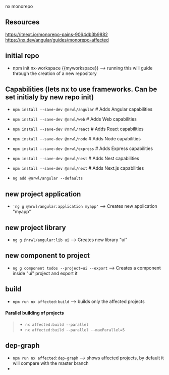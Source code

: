nx monorepo

## Resources

https://itnext.io/monorepo-pains-9064db3b9882
https://nx.dev/angular/guides/monorepo-affected


## initial repo
 - npm init nx-workspace {{myworkspace}} --> running this will guide through the creation of a new repository
 
## Capabilities (lets nx to use frameworks. Can be set initialy by new repo init)
 - `npm install --save-dev @nrwl/angular` # Adds Angular capabilities
 - `npm install --save-dev @nrwl/web` # Adds Web capabilities
 - `npm install --save-dev @nrwl/react` # Adds React capabilities
 - `npm install --save-dev @nrwl/node` # Adds Node capabilities
 - `npm install --save-dev @nrwl/express` # Adds Express capabilities
 - `npm install --save-dev @nrwl/nest` # Adds Nest capabilities
 - `npm install --save-dev @nrwl/next` # Adds Next.js capabilities
 
 - `ng add @nrwl/angular --defaults`
 
## new project application
 - `'ng g @nrwl/angular:application myapp'`		--> Creates new application "myapp"
 
## new project library
 - `ng g @nrwl/angular:lib ui`				--> Creates new library "ui"
 
## new component to project
 - `ng g component todos --project=ui --export`		--> Creates a component inside "ui" project and export it

## build
 - `npm run nx affected:build`  		--> builds only the affected projects
 
 #### Parallel building of projects
 >  - `nx affected:build --parallel`
 >  - `nx affected:build --parallel --maxParallel=5`


## dep-graph
 - `npm run nx affected:dep-graph`	--> shows affected projects, by default it will compare with the master branch
 - 
